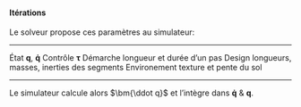 #### Itérations

Le solveur propose ces paramètres au simulateur:

------------- -------------------------------------------
État          $\bm q$, $\bm{\dot q}$
Contrôle      $\bm \tau$
Démarche      longueur et durée d’un pas
Design        longueurs, masses, inerties des segments
Environement  texture et pente du sol
------------- -------------------------------------------

Le simulateur calcule alors $\bm{\ddot q}$ et l’intègre dans $\bm{\dot q}$ & $\bm q$.
